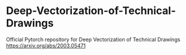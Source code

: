 # Deep-Vectorization-of-Technical-Drawings
Official Pytorch repository for Deep Vectorization of Technical Drawings https://arxiv.org/abs/2003.05471
